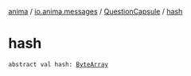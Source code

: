 [anima](../../index.md) / [io.anima.messages](../index.md) / [QuestionCapsule](index.md) / [hash](./hash.md)

# hash

`abstract val hash: `[`ByteArray`](https://kotlinlang.org/api/latest/jvm/stdlib/kotlin/-byte-array/index.html)